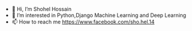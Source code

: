 - 👋 Hi, I’m  Shohel Hossain
- 👀 I’m interested in Python,Django Machine Learning and Deep Learning
- 📫 How to reach me https://www.facebook.com/sho.hel.14
<!---
shohelbspi/shohelbspi is a ✨ special ✨ repository because its `README.md` (this file) appears on your GitHub profile.
You can click the Preview link to take a look at your changes.
--->
